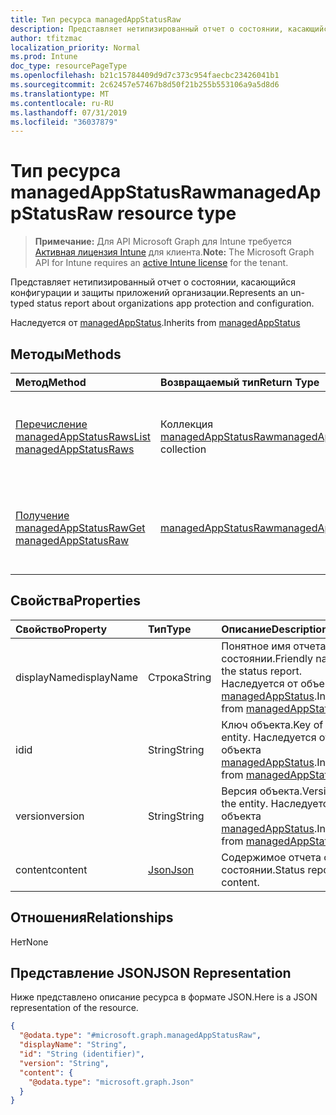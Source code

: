 ```yaml
---
title: Тип ресурса managedAppStatusRaw
description: Представляет нетипизированный отчет о состоянии, касающийся конфигурации и защиты приложений организации.
author: tfitzmac
localization_priority: Normal
ms.prod: Intune
doc_type: resourcePageType
ms.openlocfilehash: b21c15784409d9d7c373c954faecbc23426041b1
ms.sourcegitcommit: 2c62457e57467b8d50f21b255b553106a9a5d8d6
ms.translationtype: MT
ms.contentlocale: ru-RU
ms.lasthandoff: 07/31/2019
ms.locfileid: "36037879"
---
```

# <a name="managedappstatusraw-resource-type"></a><span data-ttu-id="be916-103">Тип ресурса managedAppStatusRaw</span><span class="sxs-lookup"><span data-stu-id="be916-103">managedAppStatusRaw resource type</span></span>

> <span data-ttu-id="be916-104">**Примечание:** Для API Microsoft Graph для Intune требуется [Активная лицензия Intune](https://go.microsoft.com/fwlink/?linkid=839381) для клиента.</span><span class="sxs-lookup"><span data-stu-id="be916-104">**Note:** The Microsoft Graph API for Intune requires an [active Intune license](https://go.microsoft.com/fwlink/?linkid=839381) for the tenant.</span></span>

<span data-ttu-id="be916-105">Представляет нетипизированный отчет о состоянии, касающийся конфигурации и защиты приложений организации.</span><span class="sxs-lookup"><span data-stu-id="be916-105">Represents an un-typed status report about organizations app protection and configuration.</span></span>


<span data-ttu-id="be916-106">Наследуется от [managedAppStatus](../resources/intune-mam-managedappstatus.md).</span><span class="sxs-lookup"><span data-stu-id="be916-106">Inherits from [managedAppStatus](../resources/intune-mam-managedappstatus.md)</span></span>

## <a name="methods"></a><span data-ttu-id="be916-107">Методы</span><span class="sxs-lookup"><span data-stu-id="be916-107">Methods</span></span>
|<span data-ttu-id="be916-108">Метод</span><span class="sxs-lookup"><span data-stu-id="be916-108">Method</span></span>|<span data-ttu-id="be916-109">Возвращаемый тип</span><span class="sxs-lookup"><span data-stu-id="be916-109">Return Type</span></span>|<span data-ttu-id="be916-110">Описание</span><span class="sxs-lookup"><span data-stu-id="be916-110">Description</span></span>|
|:---|:---|:---|
|[<span data-ttu-id="be916-111">Перечисление managedAppStatusRaws</span><span class="sxs-lookup"><span data-stu-id="be916-111">List managedAppStatusRaws</span></span>](../api/intune-mam-managedappstatusraw-list.md)|<span data-ttu-id="be916-112">Коллекция [managedAppStatusRaw](../resources/intune-mam-managedappstatusraw.md)</span><span class="sxs-lookup"><span data-stu-id="be916-112">[managedAppStatusRaw](../resources/intune-mam-managedappstatusraw.md) collection</span></span>|<span data-ttu-id="be916-113">Перечисление свойств и связей объектов [managedAppStatusRaw](../resources/intune-mam-managedappstatusraw.md).</span><span class="sxs-lookup"><span data-stu-id="be916-113">List properties and relationships of the [managedAppStatusRaw](../resources/intune-mam-managedappstatusraw.md) objects.</span></span>|
|[<span data-ttu-id="be916-114">Получение managedAppStatusRaw</span><span class="sxs-lookup"><span data-stu-id="be916-114">Get managedAppStatusRaw</span></span>](../api/intune-mam-managedappstatusraw-get.md)|[<span data-ttu-id="be916-115">managedAppStatusRaw</span><span class="sxs-lookup"><span data-stu-id="be916-115">managedAppStatusRaw</span></span>](../resources/intune-mam-managedappstatusraw.md)|<span data-ttu-id="be916-116">Считывание свойств и связей объекта [managedAppStatusRaw](../resources/intune-mam-managedappstatusraw.md).</span><span class="sxs-lookup"><span data-stu-id="be916-116">Read properties and relationships of the [managedAppStatusRaw](../resources/intune-mam-managedappstatusraw.md) object.</span></span>|

## <a name="properties"></a><span data-ttu-id="be916-117">Свойства</span><span class="sxs-lookup"><span data-stu-id="be916-117">Properties</span></span>
|<span data-ttu-id="be916-118">Свойство</span><span class="sxs-lookup"><span data-stu-id="be916-118">Property</span></span>|<span data-ttu-id="be916-119">Тип</span><span class="sxs-lookup"><span data-stu-id="be916-119">Type</span></span>|<span data-ttu-id="be916-120">Описание</span><span class="sxs-lookup"><span data-stu-id="be916-120">Description</span></span>|
|:---|:---|:---|
|<span data-ttu-id="be916-121">displayName</span><span class="sxs-lookup"><span data-stu-id="be916-121">displayName</span></span>|<span data-ttu-id="be916-122">Строка</span><span class="sxs-lookup"><span data-stu-id="be916-122">String</span></span>|<span data-ttu-id="be916-123">Понятное имя отчета о состоянии.</span><span class="sxs-lookup"><span data-stu-id="be916-123">Friendly name of the status report.</span></span> <span data-ttu-id="be916-124">Наследуется от объекта [managedAppStatus](../resources/intune-mam-managedappstatus.md).</span><span class="sxs-lookup"><span data-stu-id="be916-124">Inherited from [managedAppStatus](../resources/intune-mam-managedappstatus.md)</span></span>|
|<span data-ttu-id="be916-125">id</span><span class="sxs-lookup"><span data-stu-id="be916-125">id</span></span>|<span data-ttu-id="be916-126">String</span><span class="sxs-lookup"><span data-stu-id="be916-126">String</span></span>|<span data-ttu-id="be916-127">Ключ объекта.</span><span class="sxs-lookup"><span data-stu-id="be916-127">Key of the entity.</span></span> <span data-ttu-id="be916-128">Наследуется от объекта [managedAppStatus](../resources/intune-mam-managedappstatus.md).</span><span class="sxs-lookup"><span data-stu-id="be916-128">Inherited from [managedAppStatus](../resources/intune-mam-managedappstatus.md)</span></span>|
|<span data-ttu-id="be916-129">version</span><span class="sxs-lookup"><span data-stu-id="be916-129">version</span></span>|<span data-ttu-id="be916-130">String</span><span class="sxs-lookup"><span data-stu-id="be916-130">String</span></span>|<span data-ttu-id="be916-131">Версия объекта.</span><span class="sxs-lookup"><span data-stu-id="be916-131">Version of the entity.</span></span> <span data-ttu-id="be916-132">Наследуется от объекта [managedAppStatus](../resources/intune-mam-managedappstatus.md).</span><span class="sxs-lookup"><span data-stu-id="be916-132">Inherited from [managedAppStatus](../resources/intune-mam-managedappstatus.md)</span></span>|
|<span data-ttu-id="be916-133">content</span><span class="sxs-lookup"><span data-stu-id="be916-133">content</span></span>|[<span data-ttu-id="be916-134">Json</span><span class="sxs-lookup"><span data-stu-id="be916-134">Json</span></span>](../resources/intune-mam-json.md)|<span data-ttu-id="be916-135">Содержимое отчета о состоянии.</span><span class="sxs-lookup"><span data-stu-id="be916-135">Status report content.</span></span>|

## <a name="relationships"></a><span data-ttu-id="be916-136">Отношения</span><span class="sxs-lookup"><span data-stu-id="be916-136">Relationships</span></span>
<span data-ttu-id="be916-137">Нет</span><span class="sxs-lookup"><span data-stu-id="be916-137">None</span></span>

## <a name="json-representation"></a><span data-ttu-id="be916-138">Представление JSON</span><span class="sxs-lookup"><span data-stu-id="be916-138">JSON Representation</span></span>
<span data-ttu-id="be916-139">Ниже представлено описание ресурса в формате JSON.</span><span class="sxs-lookup"><span data-stu-id="be916-139">Here is a JSON representation of the resource.</span></span>
<!-- {
  "blockType": "resource",
  "keyProperty": "id",
  "@odata.type": "microsoft.graph.managedAppStatusRaw"
}
-->
``` json
{
  "@odata.type": "#microsoft.graph.managedAppStatusRaw",
  "displayName": "String",
  "id": "String (identifier)",
  "version": "String",
  "content": {
    "@odata.type": "microsoft.graph.Json"
  }
}
```



